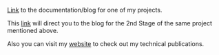 

[Link](https://medium.com/@rishabhberlia/23rd-february-2015-first-stage-9a0867b864ef#.c211k2iqz) to the documentation/blog for one of my projects.

This [link](https://medium.com/@rishabhberlia/13th-april-2016-second-stage-b2ca82ee3100#.2yrxye6i5) will direct you to the blog for the 2nd Stage of the same project mentioned above.

Also you can visit my [website](https://www.rishabhberlia.com) to check out my technical publications.
